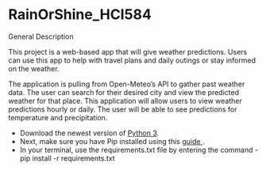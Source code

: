 # RainOrShine_HCI584

General Description

This project is a web-based app that will give weather predictions. Users can use this app to help with travel plans and daily outings or stay informed on the weather.


The application is pulling from Open-Meteo’s API to gather past weather data. The user can search for their desired city and view the predicted weather for that place. This application will allow users to view weather predictions hourly or daily. The user will be able to see predictions for temperature and precipitation.

* Download the newest version of [Python 3](https://www.python.org/downloads/ "Python 3").
* Next, make sure you have Pip installed using this [guide ](https://pip.pypa.io/en/stable/installation/ "guide ").
* In your terminal, use the requirements.txt file by entering the command - pip install -r requirements.txt 
